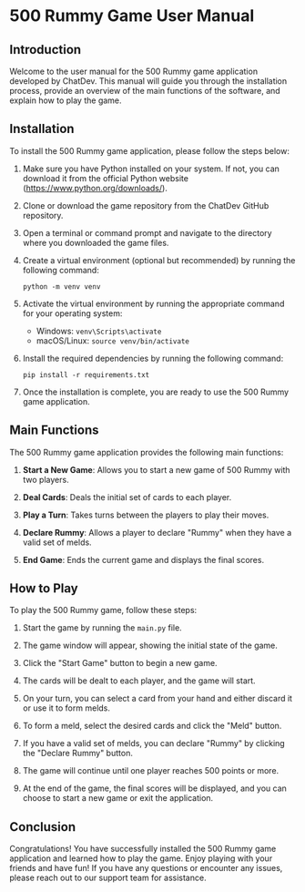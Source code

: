 # 500 Rummy Game User Manual

## Introduction

Welcome to the user manual for the 500 Rummy game application developed by ChatDev. This manual will guide you through the installation process, provide an overview of the main functions of the software, and explain how to play the game.

## Installation

To install the 500 Rummy game application, please follow the steps below:

1. Make sure you have Python installed on your system. If not, you can download it from the official Python website (https://www.python.org/downloads/).

2. Clone or download the game repository from the ChatDev GitHub repository.

3. Open a terminal or command prompt and navigate to the directory where you downloaded the game files.

4. Create a virtual environment (optional but recommended) by running the following command:

   ```
   python -m venv venv
   ```

5. Activate the virtual environment by running the appropriate command for your operating system:

   - Windows: `venv\Scripts\activate`
   - macOS/Linux: `source venv/bin/activate`

6. Install the required dependencies by running the following command:

   ```
   pip install -r requirements.txt
   ```

7. Once the installation is complete, you are ready to use the 500 Rummy game application.

## Main Functions

The 500 Rummy game application provides the following main functions:

1. **Start a New Game**: Allows you to start a new game of 500 Rummy with two players.

2. **Deal Cards**: Deals the initial set of cards to each player.

3. **Play a Turn**: Takes turns between the players to play their moves.

4. **Declare Rummy**: Allows a player to declare "Rummy" when they have a valid set of melds.

5. **End Game**: Ends the current game and displays the final scores.

## How to Play

To play the 500 Rummy game, follow these steps:

1. Start the game by running the `main.py` file.

2. The game window will appear, showing the initial state of the game.

3. Click the "Start Game" button to begin a new game.

4. The cards will be dealt to each player, and the game will start.

5. On your turn, you can select a card from your hand and either discard it or use it to form melds.

6. To form a meld, select the desired cards and click the "Meld" button.

7. If you have a valid set of melds, you can declare "Rummy" by clicking the "Declare Rummy" button.

8. The game will continue until one player reaches 500 points or more.

9. At the end of the game, the final scores will be displayed, and you can choose to start a new game or exit the application.

## Conclusion

Congratulations! You have successfully installed the 500 Rummy game application and learned how to play the game. Enjoy playing with your friends and have fun! If you have any questions or encounter any issues, please reach out to our support team for assistance.
